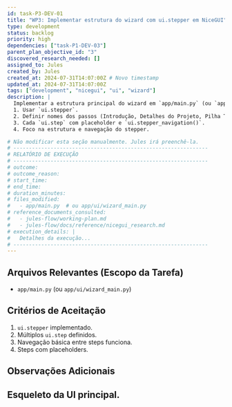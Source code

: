 ```yaml
---
id: task-P3-DEV-01
title: "WP3: Implementar estrutura do wizard com ui.stepper em NiceGUI"
type: development
status: backlog
priority: high
dependencies: ["task-P1-DEV-03"]
parent_plan_objective_id: "3"
discovered_research_needed: []
assigned_to: Jules
created_by: Jules
created_at: 2024-07-31T14:07:00Z # Novo timestamp
updated_at: 2024-07-31T14:07:00Z
tags: ["development", "nicegui", "ui", "wizard"]
description: |
  Implementar a estrutura principal do wizard em `app/main.py` (ou `app/ui/wizard_main.py`).
  1. Usar `ui.stepper`.
  2. Definir nomes dos passos (Introdução, Detalhes do Projeto, Pilha Tecnológica, etc.).
  3. Cada `ui.step` com placeholder e `ui.stepper_navigation()`.
  4. Foco na estrutura e navegação do stepper.

# Não modificar esta seção manualmente. Jules irá preenchê-la.
# ---------------------------------------------------------------
# RELATÓRIO DE EXECUÇÃO
# ---------------------------------------------------------------
# outcome:
# outcome_reason:
# start_time:
# end_time:
# duration_minutes:
# files_modified:
#   - app/main.py  # ou app/ui/wizard_main.py
# reference_documents_consulted:
#   - jules-flow/working-plan.md
#   - jules-flow/docs/reference/nicegui_research.md
# execution_details: |
#   Detalhes da execução...
# ---------------------------------------------------------------
---
```


## Arquivos Relevantes (Escopo da Tarefa)
* `app/main.py` (ou `app/ui/wizard_main.py`)

## Critérios de Aceitação
1. `ui.stepper` implementado.
2. Múltiplos `ui.step` definidos.
3. Navegação básica entre steps funciona.
4. Steps com placeholders.

## Observações Adicionais
Esqueleto da UI principal.
---
